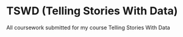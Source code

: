 # TSWD (Telling Stories With Data)
All coursework submitted for my course Telling Stories With Data

